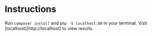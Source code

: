# Instructions
Run `composer install` and `php -S localhost:80` in your terminal. 
Visit (localhost)[http://localhost] to view results. 
